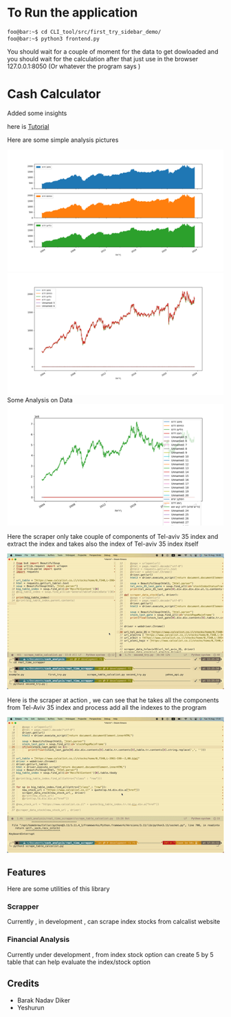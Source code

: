 
# To Run the application 
```console
foo@bar:~$ cd CLI_tool/src/first_try_sidebar_demo/
foo@bar:~$ python3 frontend.py
```
You should wait for a couple of moment for the data to get dowloaded 
and you should wait for the calculation 
after that just use in the browser 
127.0.0.1:8050 (Or whatever the program says )


# Cash Calculator 

Added some insights 

here is [Tutorial](https://barakdiker123.github.io/CashAnalysis/)

Here are some simple analysis pictures 

![First analyis](pictures/Figure_1.png)
![Some Analyzed data](pictures/Some_analysis.png)
Some Analysis on Data 
![show data](pictures/first_data_show.png)

Here the scraper only take couple of components of Tel-aviv 35 index and extract the index 
and takes also the index of Tel-aviv 35 index itself

![Gif sample](pictures/sample123.gif)

Here is the scraper at action , we can see that he takes all the components from Tel-Aviv 35 
index and process add all the indexes to the program 


![Gif sample2](pictures/sample2.gif)

## Features 

Here are some utilities of this library 

### Scrapper 
Currently , in development , can scrape index stocks from calcalist website 

### Financial Analysis 

Currently under development , from index stock option can create 5 by 5 table that can help evaluate the index/stock option 



## Credits 

* Barak Nadav Diker 
* Yeshurun 

